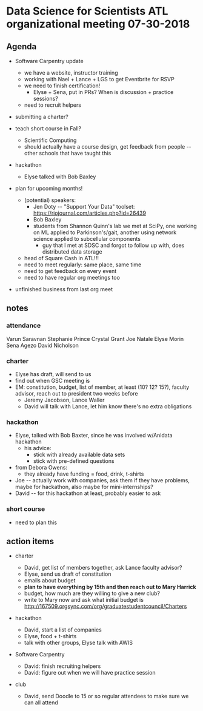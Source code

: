 # Data Science for Scientists ATL organizational meeting 07-30-2018

## Agenda

- Software Carpentry update
  + we have a website, instructor training
  + working with Nael + Lance + LGS to get Eventbrite for RSVP
  + we need to finish certification!
    - Elyse + Sena, put in PRs? When is discussion + practice sessions?
  + need to recruit helpers

- submitting a charter?

- teach short course in Fall?
  + Scientific Computing
  + should actually have a course design, get feedback from people -- other schools that have taught this

- hackathon
  + Elyse talked with Bob Baxley

- plan for upcoming months!
  + (potential) speakers:
    + Jen Doty -- "Support Your Data" toolset: https://riojournal.com/articles.php?id=26439
    + Bob Baxley
    + students from Shannon Quinn's lab we met at SciPy, one working on ML applied to Parkinson's/gait,
      another using network science applied to subcellular components
        * guy that I met at SDSC and forgot to follow up with, does distributed data storage  
  * head of Square Cash in ATL!!!
  + need to meet regularly: same place, same time
  + need to get feedback on every event
  + need to have regular org meetings too

- unfinished business from last org meet

## notes

### attendance
  Varun Saravnan
  Stephanie Prince
  Crystal Grant
  Joe Natale
  Elyse Morin
  Sena Agezo
  David Nicholson

### charter
- Elyse has draft, will send to us
- find out when GSC meeting is
- EM: constitution, budget, list of member, at least (10? 12? 15?), faculty advisor, reach out to president two weeks before
  + Jeremy Jacobson, Lance Waller
  + David will talk with Lance, let him know there's no extra obligations

### hackathon
+ Elyse, talked with Bob Baxter, since he was involved w/Anidata hackathon
  - his advice:
    + stick with already available data sets
    + stick with pre-defined questions
+ from Debora Owens:
  - they already have funding = food, drink, t-shirts
+ Joe -- actually work with companies, ask them if they have problems, maybe for hackathon, also maybe for mini-internships?
+ David -- for this hackathon at least, probably easier to ask 

### short course
+ need to plan this

## action items
+ charter
  - David, get list of members together, ask Lance faculty advisor?
  - Elyse, send us draft of constitution
  - emails about budget
  - **plan to have everything by 15th and then reach out to Mary Harrick**
  - budget, how much are they willing to give a new club?
  - write to Mary now and ask what initial budget is
  http://167509.orgsync.com/org/graduatestudentcouncil/Charters

+ hackathon
  - David, start a list of companies
  - Elyse, food + t-shirts
  - talk with other groups, Elyse talk with AWIS

+ Software Carpentry
  - David: finish recruiting helpers
  - David: figure out when we will have practice session

+ club
  - David, send Doodle to 15 or so regular attendees to make sure we can all attend
